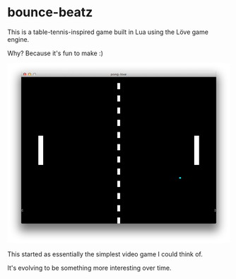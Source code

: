# bounce-beatz

This is a table-tennis-inspired game built in Lua
using the Löve game engine.

Why? Because it's fun to make :)

![](https://raw.githubusercontent.com/tylerneylon/bounce-beatz/master/game_screen1.png)

This started as essentially the simplest video game I could think of.

It's evolving to be something more interesting over time.
